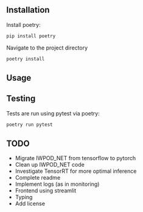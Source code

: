 Installation
------------

Install poetry:

```bash
pip install poetry
```

Navigate to the project directory

```bash
poetry install
```

Usage
-----


Testing
-------

Tests are run using pytest via poetry:

```bash
poetry run pytest
```

TODO
----

- Migrate IWPOD_NET from tensorflow to pytorch
- Clean up IWPOD_NET code
- Investigate TensorRT for more optimal inference
- Complete readme
- Implement logs (as in monitoring)
- Frontend using streamlit
- Typing
- Add license